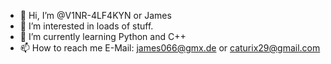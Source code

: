- 👋 Hi, I’m @V1NR-4LF4KYN or James
- 👀 I’m interested in loads of stuff.
- 🌱 I’m currently learning Python and C++
- 📫 How to reach me E-Mail: james066@gmx.de or caturix29@gmail.com

<!---
V1NR-4LF4KYN/V1NR-4LF4KYN is a ✨ special ✨ repository because its `README.md` (this file) appears on your GitHub profile.
You can click the Preview link to take a look at your changes.
--->
